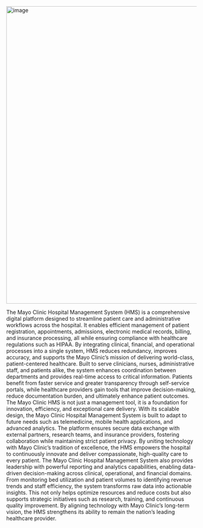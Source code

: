 <img width="994" height="785" alt="image" src="https://github.com/user-attachments/assets/0ab1890e-bcf6-46e5-86f8-7cca714076fe" />

The Mayo Clinic Hospital Management System (HMS) is a comprehensive digital platform designed to streamline patient care and administrative workflows across the hospital. It enables efficient management of patient registration, appointments, admissions, electronic medical records, billing, and insurance processing, all while ensuring compliance with healthcare regulations such as HIPAA. By integrating clinical, financial, and operational processes into a single system, HMS reduces redundancy, improves accuracy, and supports the Mayo Clinic’s mission of delivering world-class, patient-centered healthcare.
Built to serve clinicians, nurses, administrative staff, and patients alike, the system enhances coordination between departments and provides real-time access to critical information. Patients benefit from faster service and greater transparency through self-service portals, while healthcare providers gain tools that improve decision-making, reduce documentation burden, and ultimately enhance patient outcomes. The Mayo Clinic HMS is not just a management tool, it is a foundation for innovation, efficiency, and exceptional care delivery.
With its scalable design, the Mayo Clinic Hospital Management System is built to adapt to future needs such as telemedicine, mobile health applications, and advanced analytics. The platform ensures secure data exchange with external partners, research teams, and insurance providers, fostering collaboration while maintaining strict patient privacy. By uniting technology with Mayo Clinic’s tradition of excellence, the HMS empowers the hospital to continuously innovate and deliver compassionate, high-quality care to every patient.
The Mayo Clinic Hospital Management System also provides leadership with powerful reporting and analytics capabilities, enabling data-driven decision-making across clinical, operational, and financial domains. From monitoring bed utilization and patient volumes to identifying revenue trends and staff efficiency, the system transforms raw data into actionable insights. This not only helps optimize resources and reduce costs but also supports strategic initiatives such as research, training, and continuous quality improvement. By aligning technology with Mayo Clinic’s long-term vision, the HMS strengthens its ability to remain the nation’s leading healthcare provider.
